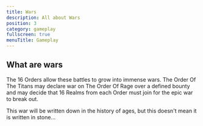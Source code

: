 ```yaml
---
title: Wars
description: All about Wars
position: 3
category: gameplay
fullscreen: true
menuTitle: Gameplay
---
```


## What are wars

The 16 Orders allow these battles to grow into immense wars. The Order Of The Titans may declare war on The Order Of Rage over a defined bounty and may decide that 16 Realms from each Order must join for the epic war to break out.

This war will be written down in the history of ages, but this doesn't mean it is written in stone…

